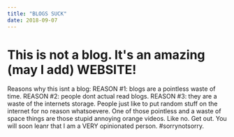 ```yaml
---
title: "BLOGS SUCK"
date: 2018-09-07
---
```

# This is not a blog. It's an amazing (may I add) WEBSITE! 
Reasons why this isnt a blog:
REASON #1: blogs are a pointless waste of time.
REASON #2: people dont actual read blogs. 
REASON #3: they are a waste of the internets storage. People just like to put random stuff on the internet for no reason whatsoevere.
One of those pointless and a waste of space things are those stupid annoying orange videos. Like no. Get out. 
You will soon leanr that I am a VERY opinionated person. #sorrynotsorry. 
